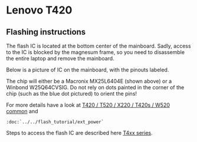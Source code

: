 # Lenovo T420

## Flashing instructions
The flash IC is located at the bottom center of the mainboard.  Sadly,
access to the IC is blocked by the magnesum frame, so you need to disassemble
the entire laptop and remove the mainboard.

Below is a picture of IC on the mainboard, with the pinouts labeled.

[t420_chip_location]: t420_chip_location.jpg

The chip will either be a Macronix MX25L6404E (shown above) or a Winbond
W25Q64CVSIG.  Do not rely on dots painted in the corner of the chip (such as
the blue dot pictured) to orient the pins!

For more details have a look at [T420 / T520 / X220 / T420s / W520 common] and

```eval_rst
:doc:`../../flash_tutorial/ext_power`
```

Steps to access the flash IC are described here [T4xx series].

[T4xx series]: t4xx_series.md
[T420 / T520 / X220 / T420s / W520 common]: xx20_series.md
